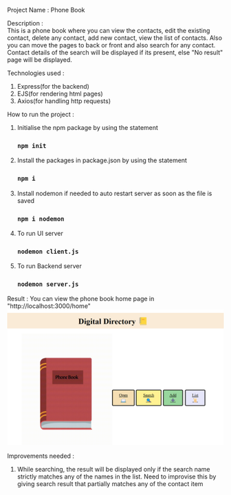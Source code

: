 Project Name : Phone Book

Description : <br>This is a phone book where you can view the contacts, edit the existing contact, delete any contact, add new contact, view the list of contacts.
              Also you can move the pages to back or front and also search for any contact. Contact details of the search will be displayed if its present, 
              else "No result" page will be displayed.

Technologies used : <ol><li>Express(for the backend)</li><li>EJS(for rendering html pages)</li><li>Axios(for handling http requests)</li></ol>

How to run the project : 
<ol>
  <li>Initialise the npm package by using the statement 
    
### `npm init`

</li>
  <li>Install the packages in package.json by using the statement </li>

### `npm i`
  
  <li>Install nodemon if needed to auto restart server as soon as the file is saved </li>

### `npm i nodemon`
  
  <li>To run UI server</li>

### `nodemon client.js`
  
  <li>To run Backend server </li>

### `nodemon server.js`
  
</ol>

Result : You can view the phone book home page in "http://localhost:3000/home"
![Screenshot of the Phone Book App](./public/images/PhoneBook_1.png)

Improvements needed : 
<ol>
<li>While searching, the result will be displayed only if the search name strictly matches any of the names in the list. Need to improvise this by giving search result 
  that partially matches any of the contact item </li>
</ol>


